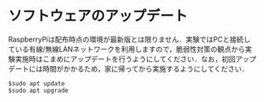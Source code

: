 
# ソフトウェアのアップデート

RaspberryPiは配布時点の環境が最新版とは限りません．実験ではPCと接続している有線/無線LANネットワークを利用しますので，脆弱性対策の観点から実験実施時はこまめにアップデートを行うようにしてください．なお，初回アップデートには時間がかかるため，家に帰ってから実施するようにしてください．

```shell
$sudo apt update
$sudo apt upgrade
```

